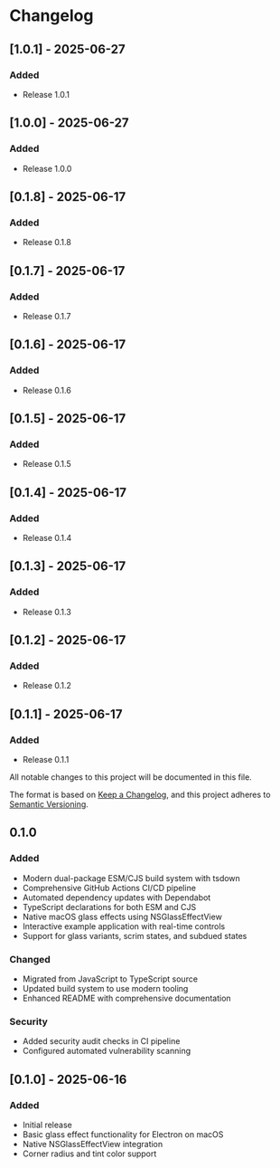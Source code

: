# Changelog

## [1.0.1] - 2025-06-27

### Added
- Release 1.0.1

## [1.0.0] - 2025-06-27

### Added
- Release 1.0.0

## [0.1.8] - 2025-06-17

### Added
- Release 0.1.8

## [0.1.7] - 2025-06-17

### Added
- Release 0.1.7

## [0.1.6] - 2025-06-17

### Added
- Release 0.1.6

## [0.1.5] - 2025-06-17

### Added
- Release 0.1.5

## [0.1.4] - 2025-06-17

### Added
- Release 0.1.4

## [0.1.3] - 2025-06-17

### Added
- Release 0.1.3

## [0.1.2] - 2025-06-17

### Added
- Release 0.1.2

## [0.1.1] - 2025-06-17

### Added
- Release 0.1.1

All notable changes to this project will be documented in this file.

The format is based on [Keep a Changelog](https://keepachangelog.com/en/1.0.0/),
and this project adheres to [Semantic Versioning](https://semver.org/spec/v2.0.0.html).

## 0.1.0

### Added

- Modern dual-package ESM/CJS build system with tsdown
- Comprehensive GitHub Actions CI/CD pipeline
- Automated dependency updates with Dependabot
- TypeScript declarations for both ESM and CJS
- Native macOS glass effects using NSGlassEffectView
- Interactive example application with real-time controls
- Support for glass variants, scrim states, and subdued states

### Changed

- Migrated from JavaScript to TypeScript source
- Updated build system to use modern tooling
- Enhanced README with comprehensive documentation

### Security

- Added security audit checks in CI pipeline
- Configured automated vulnerability scanning

## [0.1.0] - 2025-06-16

### Added

- Initial release
- Basic glass effect functionality for Electron on macOS
- Native NSGlassEffectView integration
- Corner radius and tint color support
